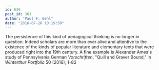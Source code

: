 ```yaml
---
id: 636
post_id: 363
author: "Paul F. Gehl"
date: "2016-07-26 10:19:50"
---
```

The persistence of this kind of pedagogical thinking is no longer in question. Indeed scholars are more than ever alive and attentive to the existence of the kinds of popular literature and elementary texts that were produced right into the 19th century. A fine example is Alexander Ames's study of Pennsylvania German *Vorschriften*, "Quill and Graver Bound," in *Winterthur Portfolio* 50 (2016), 1-83
